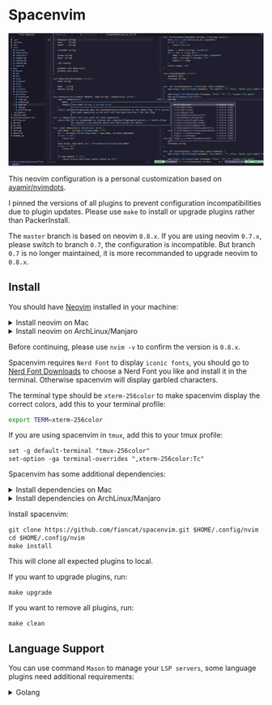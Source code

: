 # Spacenvim

![screenshot](https://raw.githubusercontent.com/fioncat/images/master/neovim/screenshot.png)

This neovim configuration is a personal customization based on [ayamir/nvimdots](https://github.com/ayamir/nvimdots).

I pinned the versions of all plugins to prevent configuration incompatibilities due to plugin updates. Please use `make` to install or upgrade plugins rather than PackerInstall.

The `master` branch is based on neovim `0.8.x`. If you are using neovim `0.7.x`, please switch to branch `0.7`, the configuration is incompatible. But branch `0.7` is no longer maintained, it is more recommanded to upgrade neovim to `0.8.x`.

## Install

You should have [Neovim](https://neovim.io) installed in your machine:

<details>
<summary>Install neovim on Mac</summary>

```shell
brew install neovim
```

</details>

<details>
<summary>Install neovim on ArchLinux/Manjaro</summary>

```shell
sudo pacman -S neovim
```

</details>

Before continuing, please use `nvim -v` to confirm the version is `0.8.x`.

Spacenvim requires `Nerd Font` to display `iconic fonts`, you should go to [Nerd Font Downloads](https://www.nerdfonts.com/font-downloads) to choose a Nerd Font you like and install it in the terminal. Otherwise spacenvim will display garbled characters.

The terminal type should be `xterm-256color` to make spacenvim display the correct colors, add this to your terminal profile:

```bash
export TERM=xterm-256color
```

If you are using spacenvim in `tmux`, add this to your tmux profile:

```tmux
set -g default-terminal "tmux-256color"
set-option -ga terminal-overrides ",xterm-256color:Tc"
```

Spacenvim has some additional dependencies:

<details>
<summary>Install dependencies on Mac</summary>

```shell
brew install sqlite3 fzf rg
```

</details>

<details>
<summary>Install dependencies on ArchLinux/Manjaro</summary>

```shell
sudo pacman -S sqlite3 fzf ripgrep xclip zip unzip
```

</details>

Install spacenvim:

```shell
git clone https://github.com/fioncat/spacenvim.git $HOME/.config/nvim
cd $HOME/.config/nvim
make install
```

This will clone all expected plugins to local.

If you want to upgrade plugins, run:

```shell
make upgrade
```

If you want to remove all plugins, run:

```shell
make clean
```

## Language Support

You can use command `Mason` to manage your `LSP servers`, some language plugins need additional requirements:

<details>
<summary>Golang</summary>

```shell
go install golang.org/x/tools/cmd/goimports@latest
go install github.com/fatih/gomodifytags@latest
go install github.com/go-delve/delve/cmd/dlv@latest
```

</details>
